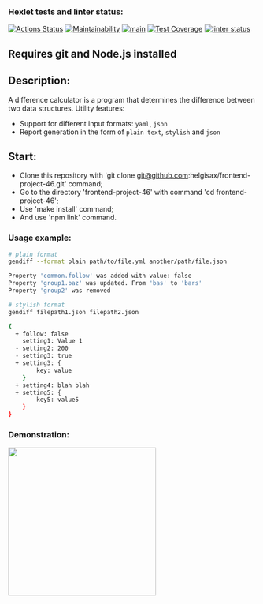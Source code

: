 ### Hexlet tests and linter status:
[![Actions Status](https://github.com/helgisax/frontend-project-46/workflows/hexlet-check/badge.svg)](https://github.com/helgisax/frontend-project-46/actions) [![Maintainability](https://api.codeclimate.com/v1/badges/ab9dad7572011598a674/maintainability)](https://codeclimate.com/github/helgisax/frontend-project-46/maintainability) [![main](https://github.com/helgisax/frontend-project-46/actions/workflows/main.yml/badge.svg)](https://github.com/helgisax/frontend-project-46/actions/workflows/main.yml) [![Test Coverage](https://api.codeclimate.com/v1/badges/ab9dad7572011598a674/test_coverage)](https://codeclimate.com/github/helgisax/frontend-project-46/test_coverage) [![linter status](https://github.com/helgisax/frontend-project-46/actions/workflows/linter.yml/badge.svg)](https://github.com/helgisax/frontend-project-46/actions/workflows/linter.yml)

## Requires git and Node.js installed

## Description:
A difference calculator is a program that determines the difference between two data structures. Utility features:
 - Support for different input formats: ```yaml```, ```json```
 - Report generation in the form of ```plain text```, ```stylish``` and ```json```

## Start:

 - Clone this repository with 'git clone git@github.com:helgisax/frontend-project-46.git' command;
 - Go to the directory 'frontend-project-46' with command 'cd frontend-project-46';
 - Use 'make install' command;
 - And use 'npm link' command.


### Usage example:
```bash
# plain format
gendiff --format plain path/to/file.yml another/path/file.json

Property 'common.follow' was added with value: false
Property 'group1.baz' was updated. From 'bas' to 'bars'
Property 'group2' was removed

# stylish format
gendiff filepath1.json filepath2.json

{
  + follow: false
    setting1: Value 1
  - setting2: 200
  - setting3: true
  + setting3: {
        key: value
    }
  + setting4: blah blah
  + setting5: {
        key5: value5
    }
}

```

### Demonstration:
<a href="https://asciinema.org/a/3uXNaGW7iLmdrPL7swdIO6Piv" target="_blank"><img src="https://asciinema.org/a/Iv08mlLDbBzc32Y9410yE8SYp.svg" width="300"/></a>